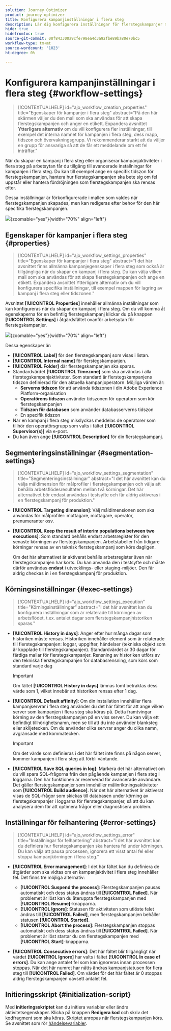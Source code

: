 ```yaml
---
solution: Journey Optimizer
product: journey optimizer
title: Konfigurera kampanjinställningar i flera steg
description: Lär dig konfigurera inställningar för flerstegskampanjer med Adobe Journey Optimizer
hide: true
hidefromtoc: true
source-git-commit: 00f843300a9cfe798ea4d3a92fbe89ba80e70bc5
workflow-type: tm+mt
source-wordcount: '1023'
ht-degree: 0%

---
```



# Konfigurera kampanjinställningar i flera steg {#workflow-settings}

>[!CONTEXTUALHELP]
>id="ajo_workflow_creation_properties"
>title="Egenskaper för kampanjer i flera steg"
>abstract="På den här skärmen väljer du den mall som ska användas för att skapa flerstegskampanjen och anger en etikett. Expandera avsnittet **Ytterligare alternativ** om du vill konfigurera fler inställningar, till exempel det interna namnet för kampanjen i flera steg, dess mapp, tidszon och övervakningsgrupp. Vi rekommenderar starkt att du väljer en grupp för ansvariga så att de får ett meddelande om ett fel inträffar."

När du skapar en kampanj i flera steg eller organiserar kampanjaktiviteter i flera steg på arbetsytan får du tillgång till avancerade inställningar för kampanjen i flera steg. Du kan till exempel ange en specifik tidszon för flerstegskampanjen, hantera hur flerstegskampanjen ska bete sig om fel uppstår eller hantera fördröjningen som flerstegskampanjen ska rensas efter.

Dessa inställningar är förkonfigurerade i mallen som valdes när flerstegskampanjen skapades, men kan redigeras efter behov för den här specifika flerstegskampanjen.

![](assets/workflow-settings-button.png){zoomable="yes"}{width="70%" align="left"}

## Egenskaper för kampanjer i flera steg {#properties}

>[!CONTEXTUALHELP]
>id="ajo_workflow_settings_properties"
>title="Egenskaper för kampanjer i flera steg"
>abstract="I det här avsnittet finns allmänna kampanjegenskaper i flera steg som också är tillgängliga när du skapar en kampanj i flera steg. Du kan välja vilken mall som ska användas för att skapa flerstegskampanjen och ange en etikett. Expandera avsnittet Ytterligare alternativ om du vill konfigurera specifika inställningar, till exempel mappen för lagring av kampanj i flera steg eller tidszonen."

Avsnittet **[!UICONTROL Properties]** innehåller allmänna inställningar som kan konfigureras när du skapar en kampanj i flera steg. Om du vill komma åt egenskaperna för en befintlig flerstegskampanj klickar du på knappen **[!UICONTROL Settings]** i åtgärdsfältet ovanför arbetsytan för flerstegskampanjer.


![](assets/workflow-settings.png){zoomable="yes"}{width="70%" align="left"}


Dessa egenskaper är:

* **[!UICONTROL Label]** för den flerstegskampanj som visas i listan.
* **[!UICONTROL Internal name]** för flerstegskampanjen.
* **[!UICONTROL Folder]** där flerstegskampanjen ska sparas.
* Standardvärdet **[!UICONTROL Timezone]** som ska användas i alla flerstegskampanjaktiviteter. Som standard är flerstegskampanjens tidszon definierad för den aktuella kampanjoperatorn.
Möjliga värden är:
   * **Serverns tidszon** för att använda tidszonen i din Adobe Experience Platform-organisation
   * **Operatörens tidszon** använder tidszonen för operatorn som kör flerstegskampanjen
   * **Tidszon för databasen** som använder databasserverns tidszon
   * En specifik tidszon
* När en kampanj i flera steg misslyckas meddelas de operatorer som tillhör den operatörsgrupp som valts i fältet **[!UICONTROL Supervisor(s)]** via e-post.
* Du kan även ange **[!UICONTROL Description]** för din flerstegskampanj.

## Segmenteringsinställningar  {#segmentation-settings}

>[!CONTEXTUALHELP]
>id="ajo_workflow_settings_segmentation"
>title="Segmenteringsinställningar"
>abstract="I det här avsnittet kan du välja måldimension för målprofiler i flerstegskampanjen och välja att behålla arbetsflödesresultaten mellan två körningar. Det här alternativet bör endast användas i testsyfte och får aldrig aktiveras i en flerstegskampanj för produktion."

* **[!UICONTROL Targeting dimension]**: Välj måldimensionen som ska användas för målprofiler: mottagare, mottagare, operatör, prenumeranter osv.

* **[!UICONTROL Keep the result of interim populations between two executions]**: Som standard behålls endast arbetsregister för den senaste körningen av flerstegskampanjen. Arbetstabeller från tidigare körningar rensas av en teknisk flerstegskampanj som körs dagligen.

  Om det här alternativet är aktiverat behålls arbetsregister även när flerstegskampanjen har körts. Du kan använda den i testsyfte och måste därför användas **endast** i utvecklings- eller staging-miljöer. Den får aldrig checkas in i en flerstegskampanj för produktion.

## Körningsinställningar  {#exec-settings}

>[!CONTEXTUALHELP]
>id="ajo_workflow_settings_execution"
>title="Körningsinställningar"
>abstract="I det här avsnittet kan du konfigurera inställningar som är relaterade till körningen av arbetsflödet, t.ex. antalet dagar som flerstegskampanjhistoriken sparas."

* **[!UICONTROL History in days]**: Anger efter hur många dagar som historiken måste rensas. Historiken innehåller element som är relaterade till flerstegskampanjen: loggar, uppgifter, händelser (tekniska objekt som är kopplade till flerstegskampanjen). Standardvärdet är 30 dagar för färdiga mallar för flerstegskampanjer. Rensning av historiken utförs av den tekniska flerstegskampanjen för databasrensning, som körs som standard varje dag

  >[!IMPORTANT]
  >
  >Om fältet **[!UICONTROL History in days]** lämnas tomt betraktas dess värde som 1, vilket innebär att historiken rensas efter 1 dag.

* **[!UICONTROL Default affinity]**: Om din installation innehåller flera kampanjservrar i flera steg använder du det här fältet för att ange vilken server som kampanjen i flera steg ska köras på. Detta framtvingar körning av den flerstegskampanjen på en viss server. Du kan välja ett befintligt tillhörighetsnamn, men se till att du inte använder blanksteg eller skiljetecken. Om du använder olika servrar anger du olika namn, avgränsade med kommatecken.

  >[!IMPORTANT]
  >
  >Om det värde som definieras i det här fältet inte finns på någon server, kommer kampanjen i flera steg att förbli väntande.


* **[!UICONTROL Save SQL queries in log]**: Markera det här alternativet om du vill spara SQL-frågorna från den pågående kampanjen i flera steg i loggarna. Den här funktionen är reserverad för avancerade användare. Det gäller flerstegskampanjer som innehåller målinriktningsaktiviteter som **[!UICONTROL Build audience]**. När det här alternativet är aktiverat visas de SQL-frågor som skickas till databasen under körning av flerstegskampanjer i loggarna för flerstegskampanjer, så att du kan analysera dem för att optimera frågor eller diagnostisera problem.

## Inställningar för felhantering  {#error-settings}

>[!CONTEXTUALHELP]
>id="ajo_workflow_settings_error"
>title="Inställningar för felhantering"
>abstract="I det här avsnittet kan du definiera hur flerstegskampanjen ska hantera fel under körningen. Du kan välja att pausa processen, ignorera ett visst antal fel eller stoppa kampanjkörningen i flera steg."

* **[!UICONTROL Error management]**: I det här fältet kan du definiera de åtgärder som ska vidtas om en kampanjaktivitet i flera steg innehåller fel. Det finns tre möjliga alternativ:

   * **[!UICONTROL Suspend the process]**: Flerstegskampanjen pausas automatiskt och dess status ändras till **[!UICONTROL Failed]**. När problemet är löst kan du återuppta flerstegskampanjen med **[!UICONTROL Resume]**-knapparna.
   * **[!UICONTROL Ignore]**: Statusen för aktiviteten som utlöste felet ändras till **[!UICONTROL Failed]**, men flerstegskampanjen behåller statusen **[!UICONTROL Started]**. <!-- TO ADD ONCE SCHEUDLER IS AVAILABLE This configuration is relevant for recurring tasks: if the branch includes a scheduler, it will start normally next time the workflow is executed.-->
   * **[!UICONTROL Abort the process]**: Flerstegskampanjen stoppas automatiskt och dess status ändras till **[!UICONTROL Failed]**. När problemet är löst startar du om flerstegskampanjen med **[!UICONTROL Start]**-knapparna.

* **[!UICONTROL Consecutive errors]**: Det här fältet blir tillgängligt när värdet **[!UICONTROL Ignore]** har valts i fältet **[!UICONTROL In case of errors]**. Du kan ange antalet fel som kan ignoreras innan processen stoppas. När det här numret har nåtts ändras kampanjstatusen för flera steg till **[!UICONTROL Failed]**. Om värdet för det här fältet är 0 stoppas aldrig flerstegskampanjen oavsett antalet fel.

## Initieringsskript {#initialization-script}

Med **initieringsskriptet** kan du initiera variabler eller ändra aktivitetsegenskaper. Klicka på knappen **Redigera kod** och skriv det kodfragment som ska köras. Skriptet anropas när flerstegskampanjen körs. Se avsnittet som rör [händelsevariabler](event-variables.md).

